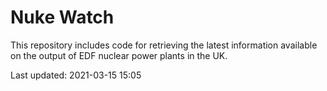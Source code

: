 # Nuke Watch

This repository includes code for retrieving the latest information available on the output of EDF nuclear power plants in the UK.

Last updated: 2021-03-15 15:05
